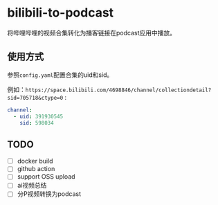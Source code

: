 # bilibili-to-podcast
将哔哩哔哩的视频合集转化为播客链接在podcast应用中播放。

## 使用方式
参照`config.yaml`配置合集的uid和sid。 

例如：`https://space.bilibili.com/4698846/channel/collectiondetail?sid=705718&ctype=0` :
```yaml
channel:
  - uid: 391930545
    sid: 598034
```

## TODO
- [ ] docker build
- [ ] github action
- [ ] support OSS upload
- [ ] ai视频总结
- [ ] 分P视频转换为podcast
